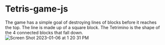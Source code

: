 # Tetris-game-js
The game has a simple goal of destroying lines of blocks before it reaches the top. The line is made up of a square block. The Tetrimino is the shape of the 4 connected blocks that fall down.
![Screen Shot 2023-01-06 at 1 20 31 PM](https://user-images.githubusercontent.com/91219199/211074405-3561da43-9cf8-4378-92d2-ae85685e66ad.png)
